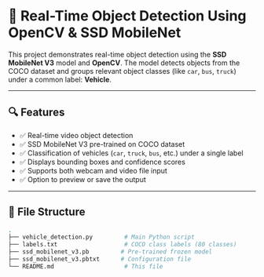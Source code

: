# 🚗 Real-Time Object Detection Using OpenCV & SSD MobileNet

This project demonstrates real-time object detection using the **SSD MobileNet V3** model and **OpenCV**. The model detects objects from the COCO dataset and groups relevant object classes (like `car`, `bus`, `truck`) under a common label: **Vehicle**.

---

## 🔍 Features

- ✅ Real-time video object detection
- ✅ SSD MobileNet V3 pre-trained on COCO dataset
- ✅ Classification of vehicles (`car`, `truck`, `bus`, etc.) under a single label
- ✅ Displays bounding boxes and confidence scores
- ✅ Supports both webcam and video file input
- ✅ Option to preview or save the output

---

## 📁 File Structure

```bash
.
├── vehicle_detection.py         # Main Python script
├── labels.txt                   # COCO class labels (80 classes)
├── ssd_mobilenet_v3.pb         # Pre-trained frozen model
├── ssd_mobilenet_v3.pbtxt      # Configuration file
└── README.md                    # This file
